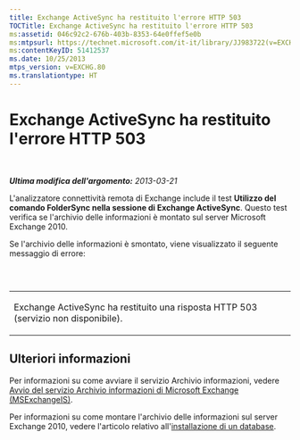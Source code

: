 ```yaml
---
title: Exchange ActiveSync ha restituito l'errore HTTP 503
TOCTitle: Exchange ActiveSync ha restituito l'errore HTTP 503
ms:assetid: 046c92c2-676b-403b-8353-64e0ffef5e0b
ms:mtpsurl: https://technet.microsoft.com/it-it/library/JJ983722(v=EXCHG.80)
ms:contentKeyID: 51412537
ms.date: 10/25/2013
mtps_version: v=EXCHG.80
ms.translationtype: HT
---
```


# Exchange ActiveSync ha restituito l'errore HTTP 503

 

***Ultima modifica dell'argomento:** 2013-03-21*

L'analizzatore connettività remota di Exchange include il test **Utilizzo del comando FolderSync nella sessione di Exchange ActiveSync**. Questo test verifica se l'archivio delle informazioni è montato sul server Microsoft Exchange 2010.

Se l'archivio delle informazioni è smontato, viene visualizzato il seguente messaggio di errore:

###  

<table>
<colgroup>
<col style="width: 100%" />
</colgroup>
<tbody>
<tr class="odd">
<td><p>Exchange ActiveSync ha restituito una risposta HTTP 503 (servizio non disponibile).</p></td>
</tr>
</tbody>
</table>

## Ulteriori informazioni

Per informazioni su come avviare il servizio Archivio informazioni, vedere [Avvio del servizio Archivio informazioni di Microsoft Exchange (MSExchangeIS)](https://technet.microsoft.com/it-it/library/aa998163\(v=exchg.80\)).

Per informazioni su come montare l'archivio delle informazioni sul server Exchange 2010, vedere l'articolo relativo all'[installazione di un database](http://go.microsoft.com/fwlink/p/?linkid=286791).


